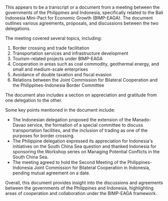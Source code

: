 This appears to be a transcript or a document from a meeting between the governments of the Philippines and Indonesia, specifically related to the Bali Indonesia Mini-Pact for Economic Growth (BIMP-EAGA). The document outlines various agreements, proposals, and discussions between the two delegations.

The meeting covered several topics, including:

1. Border crossing and trade facilitation
2. Transportation services and infrastructure development
3. Tourism-related projects under BIMP-EAGA
4. Cooperation in areas such as coal commodity, geothermal energy, and small and medium-scale enterprises
5. Avoidance of double taxation and fiscal evasion
6. Relations between the Joint Commission for Bilateral Cooperation and the Philippines-Indonesia Border Committee

The document also includes a section on appreciation and gratitude from one delegation to the other.

Some key points mentioned in the document include:

* The Indonesian delegation proposed the extension of the Manado-Davao service, the formation of a special committee to discuss transportation facilities, and the inclusion of trading as one of the purposes for border crossing.
* The Philippine delegation expressed its appreciation for Indonesia's initiatives on the South China Sea question and thanked Indonesia for sponsoring the Workshop series on Managing Potential Conflicts in the South China Sea.
* The meeting agreed to hold the Second Meeting of the Philippines-Indonesia Joint Commission for Bilateral Cooperation in Indonesia, pending mutual agreement on a date.

Overall, this document provides insight into the discussions and agreements between the governments of the Philippines and Indonesia, highlighting areas of cooperation and collaboration under the BIMP-EAGA framework.